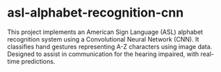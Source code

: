 # asl-alphabet-recognition-cnn
This project implements an American Sign Language (ASL) alphabet recognition system using a Convolutional Neural Network (CNN). It classifies hand gestures representing A-Z characters using image data. Designed to assist in communication for the hearing impaired, with real-time predictions.
